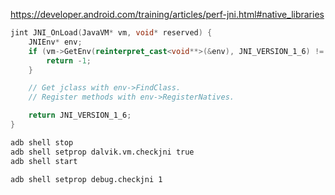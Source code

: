 <https://developer.android.com/training/articles/perf-jni.html#native_libraries>

```cpp
jint JNI_OnLoad(JavaVM* vm, void* reserved) {
    JNIEnv* env;
    if (vm->GetEnv(reinterpret_cast<void**>(&env), JNI_VERSION_1_6) != JNI_OK) {
        return -1;
    }

    // Get jclass with env->FindClass.
    // Register methods with env->RegisterNatives.

    return JNI_VERSION_1_6;
}
```

```sh
adb shell stop
adb shell setprop dalvik.vm.checkjni true
adb shell start

adb shell setprop debug.checkjni 1
```
